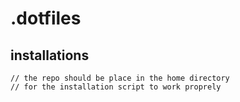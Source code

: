 # .dotfiles

## installations
~~~
// the repo should be place in the home directory 
// for the installation script to work proprely
~~~
